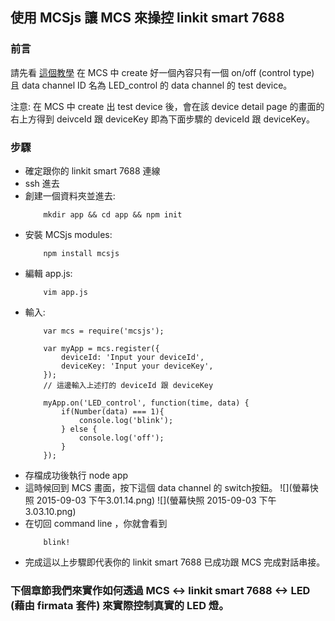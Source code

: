 ## 使用 MCSjs 讓 MCS 來操控 linkit smart 7688

### 前言

請先看 [這個教學](https://mcs.mediatek.com/resources/latest/tutorial/getting_started) 在 MCS 中 create 好一個內容只有一個 on/off (control type) 且 data channel ID 名為 LED_control 的 data channel 的 test device。

注意: 在 MCS 中 create 出 test device 後，會在該 device detail page 的畫面的右上方得到 deivceId 跟 deviceKey 即為下面步驟的 deviceId 跟 deviceKey。

### 步驟

* 確定跟你的 linkit smart 7688 連線
* ssh 進去
* 創建一個資料夾並進去:
    ``` 
        mkdir app && cd app && npm init
    ```
* 安裝 MCSjs modules:
    ``` 
        npm install mcsjs
    ```
* 編輯 app.js:
    ```
        vim app.js
    ```
* 輸入:
    ```
        var mcs = require('mcsjs');

        var myApp = mcs.register({
            deviceId: 'Input your deviceId',
            deviceKey: 'Input your deviceKey',
        });
        // 這邊輸入上述打的 deviceId 跟 deviceKey
        
        myApp.on('LED_control', function(time, data) {
            if(Number(data) === 1){                     
                console.log('blink');
            } else {
                console.log('off');
            }
        }); 
    ```
* 存檔成功後執行 node app
* 這時候回到 MCS 畫面，按下這個 data channel 的 switch按鈕。 
    ![](螢幕快照 2015-09-03 下午3.01.14.png)
    ![](螢幕快照 2015-09-03 下午3.03.10.png)
* 在切回 command line ，你就會看到
    ```
        blink!
    ```
* 完成這以上步驟即代表你的 linkit smart 7688 已成功跟 MCS 完成對話串接。

### 下個章節我們來實作如何透過 MCS <-> linkit smart 7688 <-> LED (藉由 firmata 套件) 來實際控制真實的 LED 燈。